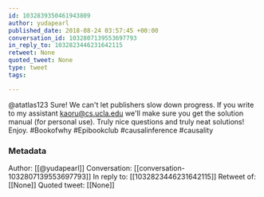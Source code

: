 ```yaml
---
id: 1032839350461943809
author: yudapearl
published_date: 2018-08-24 03:57:45 +00:00
conversation_id: 1032807139553697793
in_reply_to: 1032823446231642115
retweet: None
quoted_tweet: None
type: tweet
tags:

---
```


@atatlas123 Sure! We can't let publishers slow down progress. If you write to my assistant kaoru@cs.ucla.edu we'll make sure you get the solution manual (for personal use). Truly nice questions and truly neat solutions! Enjoy.
#Bookofwhy #Epibookclub #causalinference #causality

### Metadata

Author: [[@yudapearl]]
Conversation: [[conversation-1032807139553697793]]
In reply to: [[1032823446231642115]]
Retweet of: [[None]]
Quoted tweet: [[None]]
